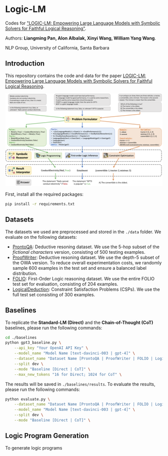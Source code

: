 # Logic-LM
Codes for ["LOGIC-LM: Empowering Large Language Models with Symbolic Solvers for Faithful Logical Reasoning"](). 

Authors: **Liangming Pan, Alon Albalak, Xinyi Wang, William Yang Wang**. 

NLP Group, University of California, Santa Barbara

## Introduction

This repository contains the code and data for the paper [LOGIC-LM: Empowering Large Language Models with Symbolic Solvers for Faithful Logical Reasoning](). 

![The general framework of Logic-LM](./framework.png)

First, install all the required packages:

```bash
pip install -r requirements.txt
```

## Datasets

The datasets we used are preprocessed and stored in the `./data` folder. We evaluate on the following datasets:

- [ProntoQA](https://github.com/asaparov/prontoqa): Deductive resoning dataset. We use the 5-hop subset of the *fictional characters* version, consisting of 500 testing examples. 
- [ProofWriter](https://allenai.org/data/proofwriter): Deductive resoning dataset. We use the depth-5 subset of the OWA version. To reduce overall experimentation costs, we randomly sample 600 examples in the test set and ensure a balanced label distribution.
- [FOLIO](https://github.com/Yale-LILY/FOLIO): First-Order Logic reasoning dataset. We use the entire FOLIO test set for evaluation, consisting of 204 examples.
- [LogicalDeduction](https://github.com/google/BIG-bench/tree/main/bigbench/benchmark_tasks/logical_deduction): Constraint Satisfaction Problems (CSPs). We use the full test set consisting of 300 examples.

## Baselines

To replicate the **Standard-LM (Direct)** and the **Chain-of-Thought (CoT)** baselines, please run the following commands:

```bash
cd ./baselines
python gpt3_baseline.py \
    --api_key "Your OpenAI API Key" \
    --model_name "Model Name [text-davinci-003 | gpt-4]" \
    --dataset_name "Dataset Name [ProntoQA | ProofWriter | FOLIO | LogicalDeduction]" \
    --split dev \
    --mode "Baseline [Direct | CoT]" \
    --max_new_tokens "16 for Direct; 1024 for CoT" \
```

The results will be saved in `./baselines/results`. To evaluate the results, please run the following commands:

```bash
python evaluate.py \
    --dataset_name "Dataset Name [ProntoQA | ProofWriter | FOLIO | LogicalDeduction]" \
    --model_name "Model Name [text-davinci-003 | gpt-4]" \
    --split dev \
    --mode "Baseline [Direct | CoT]" \
```

## Logic Program Generation

To generate logic programs 